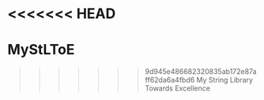 <<<<<<< HEAD
=======
MyStLToE
========

>>>>>>> 9d945e486682320835ab172e87aff62da6a4fbd6
My String Library Towards Excellence
